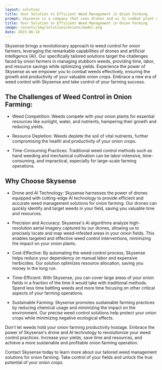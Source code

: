 ```yaml
---
layout: solution
title: Your Solution to Efficient Weed Management in Onion Farming
prompt: skysense is a company that uses drones and ai to combat plant disease and provides weed management solutions. target customer is farm owners. write a short landing page outlining the challenges of weed control in onion farming and why they should use skysense
title: Your Solution to Efficient Weed Management in Onion Farming
image: /assets/img/solutions/onions/model.png
date: 2023-06-10
---
```


Skysense brings a revolutionary approach to weed control for onion farmers, leveraging the remarkable capabilities of drones and artificial intelligence (AI). Our specifically tailored solutions target the challenges faced by onion farmers in managing stubborn weeds, providing time, labor, and resource savings while optimizing yields. Experience the power of Skysense as we empower you to combat weeds effectively, ensuring the growth and productivity of your valuable onion crops. Embrace a new era of weed control with Skysense and take control of your farming success.

## The Challenges of Weed Control in Onion Farming:

- Weed Competition: Weeds compete with your onion plants for essential resources like sunlight, water, and nutrients, hampering their growth and reducing yields.

- Resource Depletion: Weeds deplete the soil of vital nutrients, further compromising the health and productivity of your onion crops.

- Time-Consuming Practices: Traditional weed control methods such as hand weeding and mechanical cultivation can be labor-intensive, time-consuming, and impractical, especially for large-scale farming operations.

## Why Choose Skysense

- Drone and AI Technology: Skysense harnesses the power of drones equipped with cutting-edge AI technology to provide efficient and accurate weed management solutions for onion farming. Our drones can quickly identify and target weeds in your field, saving you valuable time and resources.

- Precision and Accuracy: Skysense's AI algorithms analyze high-resolution aerial imagery captured by our drones, allowing us to precisely locate and map weed-infested areas in your onion fields. This enables targeted and effective weed control interventions, minimizing the impact on your onion plants.

- Cost-Effective: By automating the weed control process, Skysense helps reduce your dependency on manual labor and expensive herbicides. Our solution optimizes resource allocation, saving you money in the long run.

- Time-Efficient: With Skysense, you can cover large areas of your onion fields in a fraction of the time it would take with traditional methods. Spend less time battling weeds and more time focusing on other critical aspects of your farming operations.

- Sustainable Farming: Skysense promotes sustainable farming practices by reducing chemical usage and minimizing the impact on the environment. Our precise weed control solutions help protect your onion crops while minimizing negative ecological effects.

Don't let weeds hold your onion farming productivity hostage. Embrace the power of Skysense's drone and AI technology to revolutionize your weed control practices. Increase your yields, save time and resources, and achieve a more sustainable and profitable onion farming operation.

Contact Skysense today to learn more about our tailored weed management solutions for onion farming. Take control of your fields and unlock the true potential of your onion crops.
